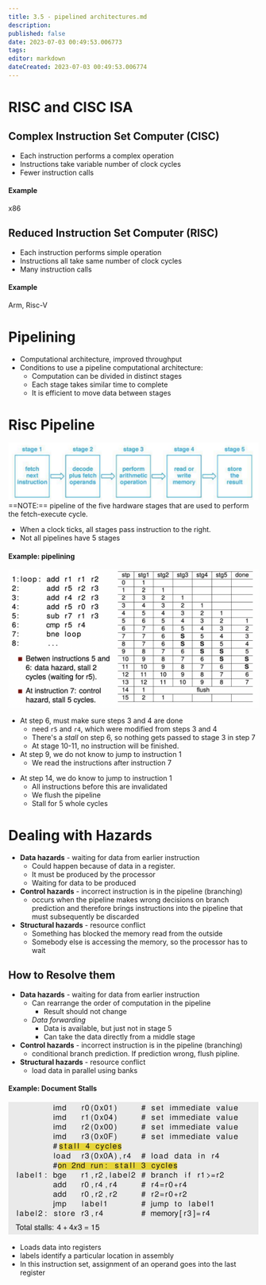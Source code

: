 ```yaml
---
title: 3.5 - pipelined architectures.md
description:
published: false
date: 2023-07-03 00:49:53.006773
tags:
editor: markdown
dateCreated: 2023-07-03 00:49:53.006774
---
```


# RISC and CISC ISA
## Complex Instruction Set Computer (CISC)
- Each instruction performs a complex operation
- Instructions take variable number of clock cycles
- Fewer instruction calls

#### Example
x86

## Reduced Instruction Set Computer (RISC)
- Each instruction performs simple operation
- Instructions all take same number of clock cycles
- Many instruction calls

#### Example
Arm, Risc-V

# Pipelining
- Computational architecture, improved throughput
- Conditions to use a pipeline computational architecture:
	- Computation can be divided in distinct stages
	- Each stage takes similar time to complete
	- It is efficient to move data between stages

# Risc Pipeline
![](/images/20220930010451.png)
==NOTE:== pipeline of the five hardware stages that are used to perform the fetch-execute cycle.
- When a clock ticks, all stages pass instruction to the right.
- Not all pipelines have 5 stages

#### Example: pipelining
![](/images/20221023122647.png)
- At step 6, must make sure steps 3 and 4 are done
    - need `r5` and `r4`, which were modified from steps 3 and 4
    - There's a *stall* on step 6, so nothing gets passed to stage 3 in step 7
    - At stage 10-11, no instruction will be finished.
- At step 9, we do not know to jump to instruction 1
    * We read the instructions after instruction 7
* At step 14, we do know to jump to instruction 1
    * All instructions before this are invalidated
    * We flush the pipeline
    * Stall for 5 whole cycles

# Dealing with Hazards
- **Data hazards** - waiting for data from earlier instruction
    - Could happen because of data in a register.
    - It must be produced by the processor
    - Waiting for data to be produced
- **Control hazards** - incorrect instruction is in the pipeline (branching)
    - occurs when the pipeline makes wrong decisions on branch prediction and therefore brings instructions into the pipeline that must subsequently be discarded
- **Structural hazards** - resource conflict
    - Something has blocked the memory read from the outside
    - Somebody else is accessing the memory, so the processor has to wait

## How to Resolve them
- **Data hazards** - waiting for data from earlier instruction
    - Can rearrange the order of computation in the pipeline
        - Result should not change
    - *Data forwarding*
        - Data is available, but just not in stage 5
        - Can take the data directly from a middle stage
- **Control hazards** - incorrect instruction is in the pipeline (branching)
    - conditional branch prediction. If prediction wrong, flush pipline.
- **Structural hazards** - resource conflict
    - load data in parallel using banks

#### Example: Document Stalls
![](/images/20221003111258.png)
- Loads data into registers
- labels identify a particular location in assembly
- In this instruction set, assignment of an operand goes into the last register
